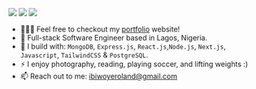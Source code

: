 [<img src="https://img.shields.io/badge/github-%2312100E.svg?&style=for-the-badge&logo=github&logoColor=white&color=black" />](https://github.com/rolandaayo)
[<img src="https://img.shields.io/badge/instagram-%2312100E.svg?&style=for-the-badge&logo=instagram&color=405DE6" />](https://instagram.com/rolandaayo)
[<img src="https://img.shields.io/badge/linkedin-%230077B5.svg?&style=for-the-badge&logo=linkedin&logoColor=white" />](https://www.linkedin.com/in/roland-ibiwoye/)

- 👨🏽‍💻 Feel free to checkout my [portfolio](https://rolandayo.vercel.app/) website!
- 🏢 Full-stack Software Engineer based in Lagos, Nigeria.
- 🧰 I build with: `MongoDB`, `Express.js`, `React.js`,`Node.js`, `Next.js`, `Javascript`, `TailwindCSS` & `PostgreSQL`.
- ⚡ I enjoy photography, reading, playing soccer, and lifting weights :)
- 📫 Reach out to me: ibiwoyeroland@gmail.com
